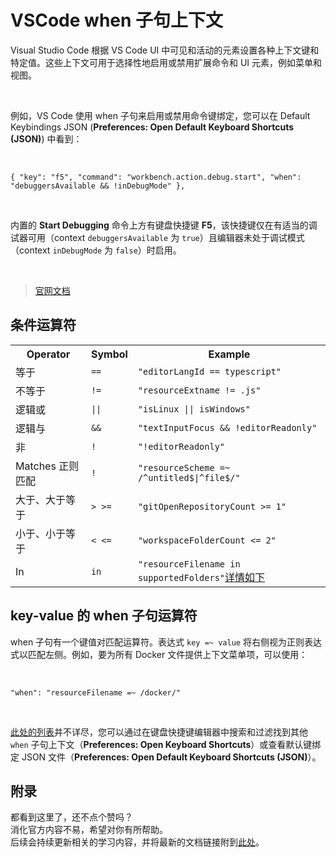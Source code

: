 # VSCode when 子句上下文

Visual Studio Code 根据 VS Code UI 中可见和活动的元素设置各种上下文键和特定值。这些上下文可用于选择性地启用或禁用扩展命令和 UI 元素，例如菜单和视图。

<br>

例如，VS Code 使用 when 子句来启用或禁用命令键绑定，您可以在 Default Keybindings JSON (**Preferences: Open Default Keyboard Shortcuts (JSON)**) 中看到：

<br>

```
{ "key": "f5", "command": "workbench.action.debug.start", "when": "debuggersAvailable && !inDebugMode" },
```

<br>

内置的 **Start Debugging** 命令上方有键盘快捷键 **F5**，该快捷键仅在有适当的调试器可用（context `debuggersAvailable` 为 `true`）且编辑器未处于调试模式（context `inDebugMode` 为 `false`）时启用。

<br>

> [官网文档](https://code.visualstudio.com/api/references/when-clause-contexts)

## 条件运算符

<table>
    <tr>
        <th>Operator</th><th>Symbol</th><th>Example</th>
    </tr>
    <tr>
        <td>等于</td><td><code>==</code></td><td><code>"editorLangId == typescript"</code></td>
    </tr>
    <tr>
        <td>不等于</td><td><code>!=</code></td><td><code>"resourceExtname != .js"</code></td>
    </tr>
    <tr>
        <td>逻辑或</td><td><code>||</code></td><td><code>"isLinux || isWindows"</code></td>
    </tr>
    <tr>
        <td>逻辑与</td><td><code>&&</code></td><td><code>"textInputFocus && !editorReadonly"</code></td>
    </tr>
    <tr>
        <td>非</td><td><code>!</code></td><td><code>"!editorReadonly"</code></td>
    </tr>
    <tr>
        <td>Matches 正则匹配</td><td><code>!</code></td><td><code>"resourceScheme =~ /^untitled$|^file$/"</code></td>
    </tr>
    <tr>
        <td>大于、大于等于</td><td><code>&gt; &gt;=</code></td><td><code>"gitOpenRepositoryCount &gt;= 1"</code></td>
    </tr>
    <tr>
        <td>小于、小于等于</td><td><code>&lt; &lt;=</code></td><td><code>"workspaceFolderCount &lt;= 2"</code></td>
    </tr>
    <tr>
        <td>In</td><td><code>in</code></td><td><code>"resourceFilename in supportedFolders"</code><a href="https://code.visualstudio.com/api/references/when-clause-contexts#in-conditional-operator" target="_blank">详情如下</a></td>
    </tr>
</table>

## key-value 的 when 子句运算符

when 子句有一个键值对匹配运算符。表达式 `key =~ value` 将右侧视为正则表达式以匹配左侧。例如，要为所有 Docker 文件提供上下文菜单项，可以使用：

<br>

```
"when": "resourceFilename =~ /docker/"
```

<br>

[此处的列表](https://code.visualstudio.com/api/references/when-clause-contexts#available-contexts)并不详尽，您可以通过在键盘快捷键编辑器中搜索和过滤找到其他 `when` 子句上下文（**Preferences: Open Keyboard Shortcuts**）或查看默认键绑定 JSON 文件（**Preferences: Open Default Keyboard Shortcuts (JSON)**）。

## 附录

都看到这里了，还不点个赞吗？
<br>
消化官方内容不易，希望对你有所帮助。
<br>
后续会持续更新相关的学习内容，并将最新的文档链接附到[此处](https://juejin.cn/post/7067825724773629989/)。